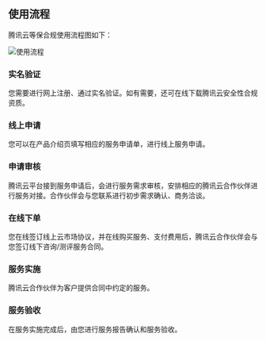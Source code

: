 ## 使用流程
腾讯云等保合规使用流程图如下：

![使用流程](//mc.qcloudimg.com/static/img/7b1ecfa5c143c9267fdfcd4940806c06/image.png)

### 实名验证
您需要进行网上注册、通过实名验证。如有需要，还可在线下载腾讯云安全性合规资质。
### 线上申请
您可以在产品介绍页填写相应的服务申请单，进行线上服务申请。
### 申请审核
腾讯云平台接到服务申请后，会进行服务需求审核，安排相应的腾讯云合作伙伴进行服务对接。合作伙伴会与您联系进行初步需求确认、商务洽谈。
### 在线下单
您在线签订线上云市场协议，并在线购买服务、支付费用后，腾讯云合作伙伴会与您签订线下咨询/测评服务合同。
### 服务实施
腾讯云合作伙伴为客户提供合同中约定的服务。
### 服务验收
在服务实施完成后，由您进行服务报告确认和服务验收。
